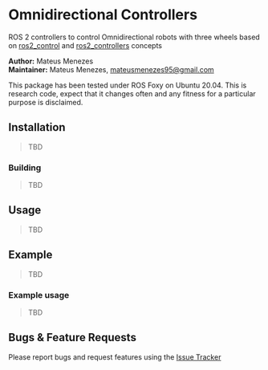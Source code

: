# Omnidirectional Controllers

ROS 2 controllers to control Omnidirectional robots with three wheels based on [ros2_control] and [ros2_controllers] concepts

**Author:** Mateus Menezes<br />
**Maintainer:** Mateus Menezes, mateusmenezes95@gmail.com

This package has been tested under ROS Foxy on Ubuntu 20.04.
This is research code, expect that it changes often and any fitness for a particular purpose is disclaimed.

## Installation

> TBD

### Building

> TBD

## Usage

> TBD

## Example

> TBD

### Example usage

> TBD

## Bugs & Feature Requests

Please report bugs and request features using the [Issue Tracker]

[ros2_control]: https://control.ros.org/master/index.html
[ros2_controllers]: https://control.ros.org/master/doc/ros2_controllers/doc/controllers_index.html
[Issue Tracker]: https://github.com/mateusmenezes95/omnidirectional_controllers/issues
